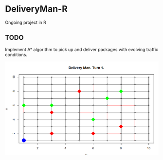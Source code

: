 # DeliveryMan-R
<p>Ongoing project in R</p>

## TODO

<p>Implement A* algorithm to pick up and deliver packages with evolving traffic conditions.</p>
<img src="https://github.com/Henkolicious/DeliveryMan-R/blob/master/dump.PNG" />
